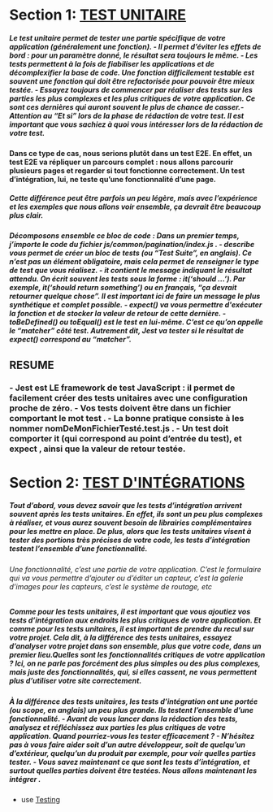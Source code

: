 # Section 1: [TEST UNITAIRE](/)

##### Le test unitaire permet de tester une partie spécifique de votre application (généralement une fonction). - Il permet d’éviter les effets de bord : pour un paramètre donné, le résultat sera toujours le même. - Les tests permettent à la fois de fiabiliser les applications et de décomplexifier la base de code. Une fonction difficilement testable est souvent une fonction qui doit être refactorisée pour pouvoir être mieux testée. - Essayez toujours de commencer par réaliser des tests sur les parties les plus complexes et les plus critiques de votre application. Ce sont ces dernières qui auront souvent le plus de chance de casser.- Attention au “Et si” lors de la phase de rédaction de votre test. Il est important que vous sachiez à quoi vous intéresser lors de la rédaction de votre test.

#### Dans ce type de cas, nous serions plutôt dans un test E2E. En effet, un test E2E va répliquer un parcours complet : nous allons parcourir plusieurs pages et regarder si tout fonctionne correctement. Un test d’intégration, lui, ne teste qu’une fonctionnalité d’une page.

##### Cette différence peut être parfois un peu légère, mais avec l’expérience et les exemples que nous allons voir ensemble, ça devrait être beaucoup plus clair.

##### Décomposons ensemble ce bloc de code : Dans un premier temps, j’importe le code du fichier js/common/pagination/index.js . - describe vous permet de créer un bloc de tests (ou “Test Suite”, en anglais). Ce n’est pas un élément obligatoire, mais cela permet de renseigner le type de test que vous réalisez. - it contient le message indiquant le résultat attendu. On écrit souvent les tests sous la forme : it(‘should ...’). Par exemple, it(‘should return something’) ou en français, “ça devrait retourner quelque chose”. Il est important ici de faire un message le plus synthétique et complet possible. - expect() va vous permettre d'exécuter la fonction et de stocker la valeur de retour de cette dernière. - toBeDefined() ou toEqual() est le test en lui-même. C’est ce qu’on appelle le “matcher” côté test. Autrement dit, Jest va tester si le résultat de expect() correspond au “matcher”.

## RESUME

### - Jest est LE framework de test JavaScript : il permet de facilement créer des tests unitaires avec une configuration proche de zéro. - Vos tests doivent être dans un fichier comportant le mot test . - La bonne pratique consiste à les nommer nomDeMonFichierTesté.test.js . - Un test doit comporter it (qui correspond au point d’entrée du test), et expect , ainsi que la valeur de retour testée.

# Section 2: [TEST D'INTÉGRATIONS](https://openclassrooms.com/fr/courses/7159306-testez-vos-applications-front-end-avec-javascript/7332803-adoptez-la-methodologie-des-tests-d-integration)

##### Tout d’abord, vous devez savoir que les tests d’intégration arrivent souvent après les tests unitaires. En effet, ils sont un peu plus complexes à réaliser, et vous aurez souvent besoin de librairies complémentaires pour les mettre en place. De plus, alors que les tests unitaires visent à tester des portions très précises de votre code, les tests d’intégration testent l’ensemble d’une fonctionnalité.

###### Une fonctionnalité, c’est une partie de votre application. C’est le formulaire qui va vous permettre d’ajouter ou d’éditer un capteur, c’est la galerie d’images pour les capteurs, c’est le système de routage, etc

##### Comme pour les tests unitaires, il est important que vous ajoutiez vos tests d’intégration aux endroits les plus critiques de votre application. Et comme pour les tests unitaires, il est important de prendre du recul sur votre projet. Cela dit, à la différence des tests unitaires, essayez d’analyser votre projet dans son ensemble, plus que votre code, dans un premier lieu.Quelles sont les fonctionnalités critiques de votre application ? Ici, on ne parle pas forcément des plus simples ou des plus complexes, mais juste des fonctionnalités, qui, si elles cassent, ne vous permettent plus d’utiliser votre site correctement.

##### À la différence des tests unitaires, les tests d’intégration ont une portée (ou scope, en anglais) un peu plus grande. Ils testent l’ensemble d’une fonctionnalité. - Avant de vous lancer dans la rédaction des tests, analysez et réfléchissez aux parties les plus critiques de votre application. Quand pourriez-vous les tester efficacement ? - N’hésitez pas à vous faire aider soit d’un autre développeur, soit de quelqu’un d’extérieur, quelqu’un du produit par exemple, pour voir quelles parties tester. - Vous savez maintenant ce que sont les tests d’intégration, et surtout quelles parties doivent être testées. Nous allons maintenant les intégrer .

- use [Testing](https://testing-library.com/docs/dom-testing-library/intro/)

```js

```
